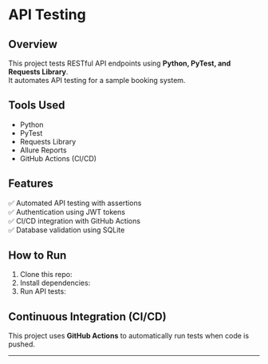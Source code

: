 # API Testing

## Overview
This project tests RESTful API endpoints using **Python, PyTest, and Requests Library**.  
It automates API testing for a sample booking system.

## Tools Used
- Python  
- PyTest  
- Requests Library  
- Allure Reports  
- GitHub Actions (CI/CD)

## Features
✅ Automated API testing with assertions  
✅ Authentication using JWT tokens  
✅ CI/CD integration with GitHub Actions  
✅ Database validation using SQLite  

## How to Run
1. Clone this repo:
2. Install dependencies:
3. Run API tests:


## Continuous Integration (CI/CD)
This project uses **GitHub Actions** to automatically run tests when code is pushed.

---





